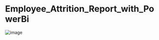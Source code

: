 # Employee_Attrition_Report_with_PowerBi

![image](https://user-images.githubusercontent.com/110924299/236390792-797a2dd6-b354-4854-a922-9025ec816729.png)
